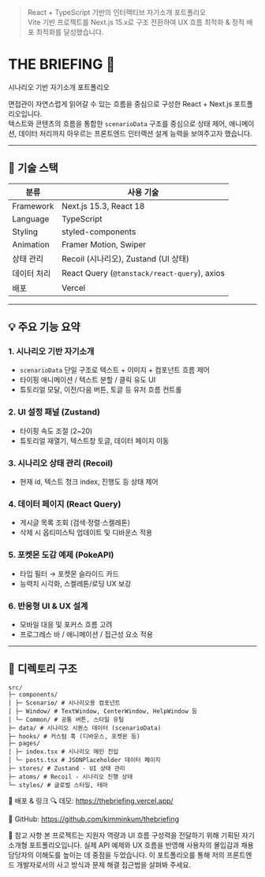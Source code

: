 > React + TypeScript 기반의 인터랙티브 자기소개 포트폴리오  
> Vite 기반 프로젝트를 Next.js 15.x로 구조 전환하여 UX 흐름 최적화 & 정적 배포 최적화를 달성했습니다.

# THE BRIEFING 📰

시나리오 기반 자기소개 포트폴리오

면접관이 자연스럽게 읽어갈 수 있는 흐름을 중심으로 구성한 React + Next.js 포트폴리오입니다.  
텍스트와 콘텐츠의 흐름을 통합한 `scenarioData` 구조를 중심으로 상태 제어, 애니메이션, 데이터 처리까지 아우르는 프론트엔드 인터랙션 설계 능력을 보여주고자 했습니다.

---

## 🔧 기술 스택

| 분류        | 사용 기술                                    |
| ----------- | -------------------------------------------- |
| Framework   | Next.js 15.3, React 18                       |
| Language    | TypeScript                                   |
| Styling     | styled-components                            |
| Animation   | Framer Motion, Swiper                        |
| 상태 관리   | Recoil (시나리오), Zustand (UI 상태)         |
| 데이터 처리 | React Query (`@tanstack/react-query`), axios |
| 배포        | Vercel                                       |

---

## 💡 주요 기능 요약

### 1. 시나리오 기반 자기소개

- `scenarioData` 단일 구조로 텍스트 + 이미지 + 컴포넌트 흐름 제어
- 타이핑 애니메이션 / 텍스트 분할 / 클릭 유도 UI
- 튜토리얼 모달, 이전/다음 버튼, 토글 등 유저 흐름 컨트롤

### 2. UI 설정 패널 (Zustand)

- 타이핑 속도 조절 (2~20)
- 튜토리얼 재열기, 텍스트창 토글, 데이터 페이지 이동

### 3. 시나리오 상태 관리 (Recoil)

- 현재 id, 텍스트 청크 index, 진행도 등 상태 제어

### 4. 데이터 페이지 (React Query)

- 게시글 목록 조회 (검색·정렬·스켈레톤)
- 삭제 시 옵티미스틱 업데이트 및 디바운스 적용

### 5. 포켓몬 도감 예제 (PokeAPI)

- 타입 필터 → 포켓몬 슬라이드 카드
- 능력치 시각화, 스켈레톤/로딩 UX 보강

### 6. 반응형 UI & UX 설계

- 모바일 대응 및 포커스 흐름 고려
- 프로그레스 바 / 애니메이션 / 접근성 요소 적용

---

## 📁 디렉토리 구조

```
src/
├─ components/
│ ├─ Scenario/ # 시나리오용 컴포넌트
│ ├─ Window/ # TextWindow, CenterWindow, HelpWindow 등
│ └─ Common/ # 공통 버튼, 스타일 유틸
├─ data/ # 시나리오 시퀀스 데이터 (scenarioData)
├─ hooks/ # 커스텀 훅 (디바운스, 포켓몬 등)
├─ pages/
│ ├─ index.tsx # 시나리오 메인 진입
│ └─ posts.tsx # JSONPlaceholder 데이터 페이지
├─ stores/ # Zustand - UI 상태 관리
├─ atoms/ # Recoil - 시나리오 진행 상태
└─ styles/ # 글로벌 스타일, 테마
```

🔗 배포 & 링크
🔍 데모: https://thebriefing.vercel.app/

📁 GitHub: https://github.com/kimminkum/thebriefing

📌 참고 사항
본 프로젝트는 지원자 역량과 UI 흐름 구성력을 전달하기 위해 기획된 자기소개형 포트폴리오입니다.
실제 API 예제와 UX 흐름을 반영해 사용자의 몰입감과 채용 담당자의 이해도를 높이는 데 중점을 두었습니다.
이 포트폴리오를 통해 저의 프론트엔드 개발자로서의 사고 방식과 문제 해결 접근법을 살펴봐 주세요.
